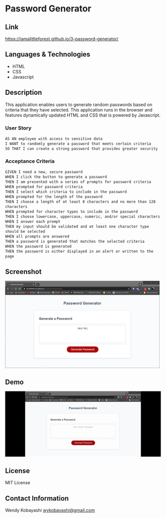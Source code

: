 # Password Generator

## Link
https://iamalittleforest.github.io/3-password-generator/

## Languages & Technologies 
* HTML
* CSS
* Javascript

## Description
This application enables users to generate random passwords based on criteria that they have selected. This application runs in the browser and features dynamically updated HTML and CSS that is powered by Javascript.

### User Story

```
AS AN employee with access to sensitive data
I WANT to randomly generate a password that meets certain criteria
SO THAT I can create a strong password that provides greater security
```

### Acceptance Criteria

```
GIVEN I need a new, secure password
WHEN I click the button to generate a password
THEN I am presented with a series of prompts for password criteria
WHEN prompted for password criteria
THEN I select which criteria to include in the password
WHEN prompted for the length of the password
THEN I choose a length of at least 8 characters and no more than 128 characters
WHEN prompted for character types to include in the password
THEN I choose lowercase, uppercase, numeric, and/or special characters
WHEN I answer each prompt
THEN my input should be validated and at least one character type should be selected
WHEN all prompts are answered
THEN a password is generated that matches the selected criteria
WHEN the password is generated
THEN the password is either displayed in an alert or written to the page
```

## Screenshot
<img src="assets/images/README-screenshot.PNG" width="500" alt="screenshot">

## Demo
<img src="assets/images/README-demo.gif" alt="demo">

## License
MIT License

## Contact Information
Wendy Kobayashi <wykobayashi@gmail.com>
